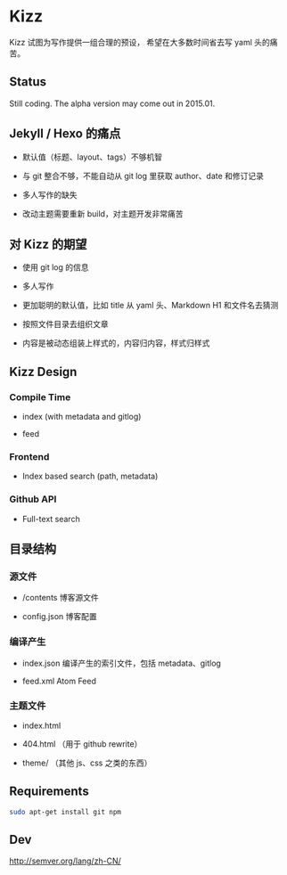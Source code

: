 # Kizz

Kizz 试图为写作提供一组合理的预设，
希望在大多数时间省去写 yaml 头的痛苦。

## Status

Still coding. The alpha version may come out in 2015.01.

## Jekyll / Hexo 的痛点

- 默认值（标题、layout、tags）不够机智

- 与 git 整合不够，不能自动从 git log 里获取 author、date 和修订记录

- 多人写作的缺失

- 改动主题需要重新 build，对主题开发非常痛苦

## 对 Kizz 的期望

- 使用 git log 的信息

- 多人写作

- 更加聪明的默认值，比如 title 从 yaml 头、Markdown H1 和文件名去猜测

- 按照文件目录去组织文章

- 内容是被动态组装上样式的，内容归内容，样式归样式

## Kizz Design

### Compile Time

- index (with metadata and gitlog)

- feed

### Frontend

- Index based search (path, metadata)

### Github API

- Full-text search

## 目录结构

### 源文件

- /contents 博客源文件

- config.json 博客配置

### 编译产生

- index.json 编译产生的索引文件，包括 metadata、gitlog

- feed.xml Atom Feed

### 主题文件

- index.html

- 404.html （用于 github rewrite）

- theme/ （其他 js、css 之类的东西）


## Requirements

```bash
sudo apt-get install git npm
```

## Dev

http://semver.org/lang/zh-CN/
